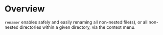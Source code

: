 
# Overview

`renamer` enables safely and easily renaming all non-nested file(s), or all non-nested directories within a given directory, via the context menu.
